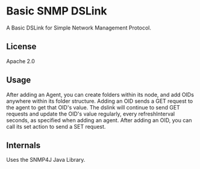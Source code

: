 
# Basic SNMP DSLink

A Basic DSLink for Simple Network Management Protocol.

## License

Apache 2.0

## Usage

After adding an Agent, you can create folders within its node, and add OIDs anywhere within its folder structure.
Adding an OID sends a GET request to the agent to get that OID's value. The dslink will continue to send GET requests
and update the OID's value regularly, every refreshInterval seconds, as specified when adding an agent. After adding
an OID, you can call its set action to send a SET request.

## Internals

Uses the SNMP4J Java Library.






